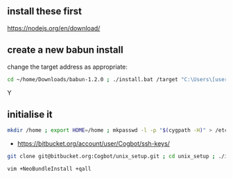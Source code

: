 ## install these first ##

https://nodejs.org/en/download/

## create a new babun install ##

change the target address as appropriate:

```bash
cd ~/home/Downloads/babun-1.2.0 ; ./install.bat /target "C:\Users\[username]\babun"
```

Y

## initialise it ##

```bash
mkdir /home ; export HOME=/home ; mkpasswd -l -p "$(cygpath -H)" > /etc/passwd ; cd ~ ; mkdir .ssh | yes | ssh-keygen -q -N "" -f ~/.ssh/id_rsa -t rsa -b 4096 -C "luke.avery@live.co.uk" ; sudo chmod 600 ~/.ssh/* ; cat ~/.ssh/id_rsa.pub
```

* https://bitbucket.org/account/user/Cogbot/ssh-keys/

```bash
git clone git@bitbucket.org:Cogbot/unix_setup.git ; cd unix_setup ; ./install.sh
```

```bash
vim +NeoBundleInstall +qall
```
